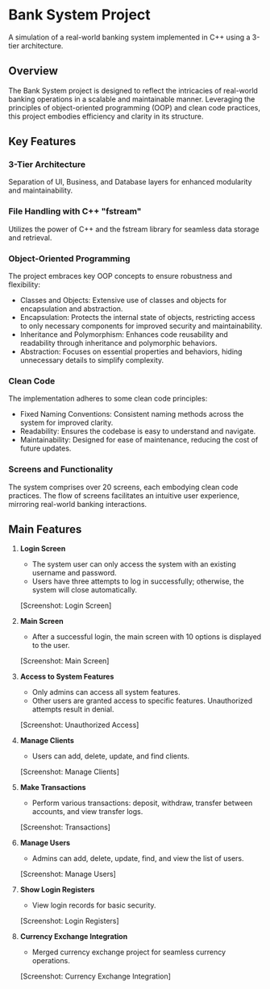 # Bank System Project

A simulation of a real-world banking system implemented in C++ using a 3-tier architecture.

## Overview

The Bank System project is designed to reflect the intricacies of real-world banking operations in a scalable and maintainable manner. Leveraging the principles of object-oriented programming (OOP) and clean code practices, this project embodies efficiency and clarity in its structure.

## Key Features

### 3-Tier Architecture

Separation of UI, Business, and Database layers for enhanced modularity and maintainability.

### File Handling with C++ "fstream"

Utilizes the power of C++ and the fstream library for seamless data storage and retrieval.

### Object-Oriented Programming

The project embraces key OOP concepts to ensure robustness and flexibility:

- Classes and Objects: Extensive use of classes and objects for encapsulation and abstraction.
- Encapsulation: Protects the internal state of objects, restricting access to only necessary components for improved security and maintainability.
- Inheritance and Polymorphism: Enhances code reusability and readability through inheritance and polymorphic behaviors.
- Abstraction: Focuses on essential properties and behaviors, hiding unnecessary details to simplify complexity.

### Clean Code 

The implementation adheres to some clean code principles:

- Fixed Naming Conventions: Consistent naming methods across the system for improved clarity.
- Readability: Ensures the codebase is easy to understand and navigate.
- Maintainability: Designed for ease of maintenance, reducing the cost of future updates.

### Screens and Functionality

The system comprises over 20 screens, each embodying clean code practices. The flow of screens facilitates an intuitive user experience, mirroring real-world banking interactions.

## Main Features

1. **Login Screen**

   - The system user can only access the system with an existing username and password.
   - Users have three attempts to log in successfully; otherwise, the system will close automatically.

   [Screenshot: Login Screen]

2. **Main Screen**

   - After a successful login, the main screen with 10 options is displayed to the user.

   [Screenshot: Main Screen]

3. **Access to System Features**

   - Only admins can access all system features.
   - Other users are granted access to specific features. Unauthorized attempts result in denial.

   [Screenshot: Unauthorized Access]

4. **Manage Clients**

   - Users can add, delete, update, and find clients.

   [Screenshot: Manage Clients]

5. **Make Transactions**

   - Perform various transactions: deposit, withdraw, transfer between accounts, and view transfer logs.

   [Screenshot: Transactions]

6. **Manage Users**

   - Admins can add, delete, update, find, and view the list of users.

   [Screenshot: Manage Users]

7. **Show Login Registers**

   - View login records for basic security.

   [Screenshot: Login Registers]

8. **Currency Exchange Integration**

   - Merged currency exchange project for seamless currency operations.

   [Screenshot: Currency Exchange Integration]

